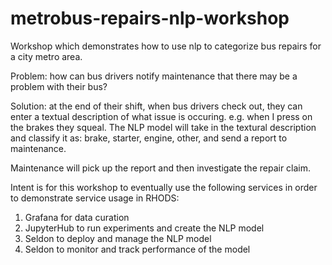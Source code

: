 # metrobus-repairs-nlp-workshop
Workshop which demonstrates how to use nlp to categorize bus repairs for a city metro area.

Problem:  how can bus drivers notify maintenance that there may be a problem with their bus?

Solution:  at the end of their shift, when bus drivers check out, they can enter a textual description of what issue is occuring.  e.g. when I press on the brakes they squeal.  The NLP model will take in the textural description and classify it as:  brake, starter, engine, other, and send a report to maintenance.

Maintenance will pick up the report and then investigate the repair claim. 

Intent is for this workshop to eventually use the following services in order to demonstrate service usage in RHODS:
1. Grafana for data curation
2. JupyterHub to run experiments and create the NLP model
3. Seldon to deploy and manage the NLP model
4. Seldon to monitor and track performance of the model
